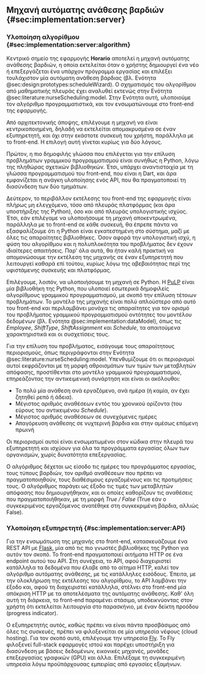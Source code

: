 ## Μηχανή αυτόματης ανάθεσης βαρδιών {#sec:implementation:server}

### Υλοποίηση αλγορίθμου {#sec:implementation:server:algorithm}

Κεντρικό σημείο της εφαρμογής **Horario** αποτελεί η μηχανή αυτόματης ανάθεσης βαρδιών, η οποία εκτελείται όταν ο χρήστης δημιουργεί ένα νέο ή επεξεργάζεται ένα υπάρχον πρόγραμμα εργασίας και επιλέξει τουλάχιστον μία αυτόματη ανάθεση βάρδιας (βλ. Ενότητα @sec:design:prototypes:scheduleWizard). Ο σχηματισμός του αλγορίθμου από μαθηματικής πλευράς έχει αναλυθεί εκτενώς στην Ενότητα @sec:literature:nurseScheduling:model. Στην Ενότητα αυτή, υλοποιούμε τον αλγόριθμο προγραμματιστικά, και τον ενσωματώνουμε στο front-end της εφαρμογής.

Από αρχιτεκτονικής άποψης, επιλέγουμε η μηχανή να είναι κεντρικοποιημένη, δηλαδή να εκτελείται απομακρυσμένα σε έναν εξυπηρετητή, και όχι στην εκάστοτε συσκευή του χρήστη, παράλληλα με το front-end. Η επιλογή αυτή γίνεται κυρίως για δύο λόγους.

Πρώτον, η πιο δημοφιλής γλώσσα που επιλέγεται για την επίλυση προβλημάτων γραμμικού προγραμματισμού είναι συνήθως η Python, λόγω της πληθώρας σχετικών βιβλιοθηκών. Έτσι, υπάρχει αναντιστοιχία με τη γλώσσα προγραμματισμού του front-end, που είναι η Dart, και άρα εμφανίζεται η ανάγκη υλοποίησης ενός API, που θα πραγματοποιεί τη διασύνδεση των δύο τμημάτων.

Δεύτερον, το περιβάλλον εκτέλεσης του front-end της εφαρμογής είναι πλήρως μη ελεγχόμενο, τόσο από πλευράς πλατφόρμας (και άρα υποστήριξης της Python), όσο και από πλευράς υπολογιστικής ισχύος. Έτσι, εάν επιλέγαμε να υλοποιήσουμε τη μηχανή αποκεντρωμένα, παράλληλα με το front-end σε κάθε συσκευή, θα έπρεπε πάντα να εξασφαλίζουμε ότι η Python είναι εγκατεστημένη στο σύστημα, μαζί με όλες τις απαραίτητες βιβλιοθήκες. Όσον αφορά την υπολογιστική ισχύ, η φύση του αλγορίθμου και η πολυπλοκότητα του προβλήματος δεν έχουν ιδιαίτερες απαιτήσεις. Παρ' όλα αυτά, θα ήταν καλή πρακτική να απομονώσουμε την εκτέλεση της μηχανής σε έναν εξυπηρετητή που λειτουργεί καθαρά επί τούτου, κυρίως λόγω της αβεβαιότητας περί της υφιστάμενης συσκευής και πλατφόρμας.

Επιλέγουμε, λοιπόν, να υλοποιήσουμε τη μηχανή σε Python. Η [PuLP](https://pypi.org/project/PuLP/) είναι μία βιβλιοθήκη της Python, που υλοποιεί εσωτερικά δημοφιλείς αλγορίθμους γραμμικού προγραμματισμού, με σκοπό την επίλυση τέτοιων προβλημάτων. Το μοντέλο της μηχανής είναι πολύ απλούστερο από αυτό του front-end και περιλαμβάνει μονάχα τις απαραίτητες για τον ορισμό του προβλήματος γραμμικού προγραμματισμού οντότητες του μοντέλου δεδομένων (βλ. Ενότητα @sec:implementation:dataModel), όπως τις *Employee*, *ShiftType*, *ShiftAssignment* και *Schedule*, τα απαιτούμενα χαρακτηριστικά και οι συσχετίσεις τους.

Για την επίλυση του προβλήματος, εισάγουμε τους απαραίτητους περιορισμούς, όπως περιγράφονται στην Ενότητα @sec:literature:nurseScheduling:model. Υπενθυμίζουμε ότι οι περιορισμοί αυτοί εκφράζονται με τη μορφή αθροισμάτων των τιμών των μεταβλητών απόφασης, προστίθενται στο μοντέλο γραμμικού προγραμματισμού, επηρεάζοντας την αντικειμενική συνάρτηση και είναι οι ακόλουθοι:

- Το πολύ μία ανάθεση ανά εργαζόμενο, ανά ημέρα (ή καμία, αν έχει ζητηθεί ρεπό ή άδεια).
- Μέγιστος αριθμός αναθέσεων εντός του χρονικού ορίζοντα (του εύρους του αντικειμένου *Schedule*).
- Μέγιστος αριθμός αναθέσεων σε συνεχόμενες ημέρες
- Απαγόρευση ανάθεσης σε νυχτερινή βάρδια και στην αμέσως επόμενη πρωινή

Οι περιορισμοί αυτοί είναι ενσωματωμένοι στον κώδικα στην πλευρά του εξυπηρετητή και ισχύουν για όλα τα προγράμματα εργασίας όλων των οργανισμών, χωρίς δυνατότητα επεξεργασίας.

Ο αλγόριθμος δέχεται ως είσοδο τις ημέρες του προγράμματος εργασίας, τους τύπους βαρδιών, τον αριθμό αναθέσεων που πρέπει να πραγματοποιηθούν, τους διαθέσιμους εργαζομένους και τις προτιμήσεις τους. Ο αλγόριθμος παράγει ως έξοδο τις τιμές των μεταβλητών απόφασης που δημιουργήθηκαν, και οι οποίες καθορίζουν τις αναθέσεις που πραγματοποιήθηκαν, με τη μορφή *True / False* (True εάν ο συγκεκριμένος εργαζόμενος ανατέθηκε στη συγκεκριμένη βάρδια, αλλιώς False).

### Υλοποίηση εξυπηρετητή {#sc:implementation:server:API}

Για την ενσωμάτωση της μηχανής στο front-end, κατασκευάζουμε ένα REST API με [Flask](https://flask.palletsprojects.com/en/3.0.x/), μία από τις πιο γνωστές βιβλιοθήκες της Python για αυτόν τον σκοπό. Το front-end πραγματοποιεί αιτήματα HTTP σε ένα endpoint αυτού του API. Στη συνέχεια, το API, αφού διαχειριστεί κατάλληλα τα δεδομένα που έλαβε από το αίτημα HTTP, καλεί τον αλγόριθμο αυτόματης ανάθεσης, με τις κατάλληλες εισόδους. Έπειτα, με την ολοκλήρωση της εκτέλεσης του αλγορίθμου, το API λαμβάνει την έξοδο και, αφού τη διαχειριστεί κατάλληλα, στέλνει στο front-end μία απόκριση HTTP με τα αποτελέσματα της αυτόματης ανάθεσης. Καθ' όλη αυτή τη διάρκεια, το front-end παραμένει στάσιμο, υποδεικνύοντας στον χρήστη ότι εκτελείται λειτουργία στο παρασκήνιο, με έναν δείκτη προόδου (progress indicator).

Ο εξυπηρετητής αυτός, καθώς πρέπει να είναι πάντα προσβάσιμος από όλες τις συσκευές, πρέπει να φιλοξενείται σε μία υπηρεσία νέφους (cloud hosting). Για τον σκοπό αυτό, επιλέγουμε την υπηρεσία [Fly](https://fly.io/). Το Fly φιλοξενεί full-stack εφαρμογές ιστού και παρέχει υποστήριξη για διασύνδεση με βάσεις δεδομένων, εικονικές μηχανές, μονάδες επεξεργασίας γραφικών (GPU) και άλλα. Επιλέξαμε τη συγκεκριμένη υπηρεσία λόγω προϋπάρχουσας εμπειρίας από εργασίες εξαμήνων.
